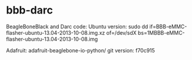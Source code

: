 bbb-darc
========

BeagleBoneBlack and Darc code:
Ubuntu version:
sudo dd if=BBB-eMMC-flasher-ubuntu-13.04-2013-10-08.img.xz of=/dev/sdX bs=1MBBB-eMMC-flasher-ubuntu-13.04-2013-10-08.img

Adafruit:
adafruit-beaglebone-io-python/
git version: f70c915
